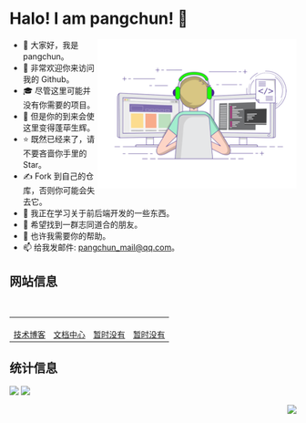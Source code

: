 # Halo! I am pangchun! 👋

<img align="right" alt="GIF" src="https://raw.githubusercontent.com/devSouvik/devSouvik/master/gif3.gif" width="350"/>

- 🔭 大家好，我是 pangchun。
- 🤔 非常欢迎你来访问我的 Github。
- 🎓 尽管这里可能并没有你需要的项目。
- 💼 但是你的到来会使这里变得蓬荜生辉。
- ⭐ 既然已经来了，请不要吝啬你手里的Star。
- ✍️ Fork 到自己的仓库，否则你可能会失去它。
- 🌱 我正在学习关于前后端开发的一些东西。
- 👯 希望找到一群志同道合的朋友。
- 🤔 也许我需要你的帮助。
- 📫 给我发邮件:  pangchun_mail@qq.com。
<!-- 
## 推荐仓库

<p align = "center">
  <a href="https://github.com/pangchun/cloud-alibaba-learn-demo">
    <img align="center" src="https://github-readme-stats.vercel.app/api/pin/?username=pangchun&repo=cloud-alibaba-learn-demo" />
  </a>
  <a href="https://github.com/pangchun/docbase">
   <img align="center" src="https://github-readme-stats.vercel.app/api/pin/?username=pangchun&repo=docbase" />
  </a>
  <a href="https://github.com/pangchun/excel-util">
   <img align="center" src="https://github-readme-stats.vercel.app/api/pin/?username=pangchun&repo=excel-util" />
  </a>
  <a href="https://github.com/pangchun/chaincode-exampleo">
   <img align="center" src="https://github-readme-stats.vercel.app/api/pin/?username=pangchun&repo=chaincode-example" />
 </a>
</p>
 -->
## 网站信息

<table>
  <tbody>
    <tr valign="top">
      <td width="25%" align="center">
       <br>
        <a href="https://inadios.cn">技术博客</a>
       <br>
      </td>
      <td width="25%" align="center">
       <br>
        <a href="https://docbase.inadios.cn/#/">文档中心</a>
       <br>
      </td>
      <td width="25%" align="center">
       <br>
        <a href="#">暂时没有</a>
       <br>
      </td>
      <td width="25%" align="center">
       <br>
        <a href="#">暂时没有</a>
       <br>
      </td>
    </tr>
  </tbody>
</table>

## 统计信息

<p align = "left">
  <img src = "https://github-readme-stats.vercel.app/api?username=pangchun&count_private=true&show_icons=true&theme=light">
  <img src = "https://github-readme-stats.vercel.app/api/top-langs/?username=pangchun&theme=light" width="24.5%">
</p>

<p align = "right" >
  <img src = "https://komarev.com/ghpvc/?username=pangchun" >
</p>



